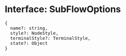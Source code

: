 # Interface: SubFlowOptions

<pre>
{
  name?: string,
  style?: <Ref to="./node-style">NodeStyle</Ref>,
  terminalStyle?: <Ref to="./terminal-style">TerminalStyle</Ref>,
  state?: Object
}
</pre>
